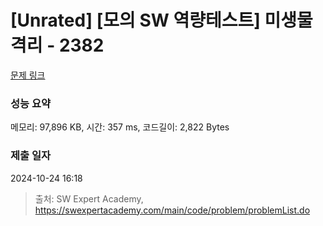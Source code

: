 # [Unrated] [모의 SW 역량테스트] 미생물 격리 - 2382 

[문제 링크](https://swexpertacademy.com/main/code/problem/problemDetail.do?contestProbId=AV597vbqAH0DFAVl) 

### 성능 요약

메모리: 97,896 KB, 시간: 357 ms, 코드길이: 2,822 Bytes

### 제출 일자

2024-10-24 16:18



> 출처: SW Expert Academy, https://swexpertacademy.com/main/code/problem/problemList.do